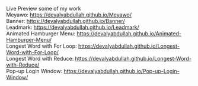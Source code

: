 <img src="http://drive.google.com/uc?export=view&amp;id=1NiZJDxrhhQNsT0vUZlzdQVlC8zWamaec" alt="">

Live Preview some of my work<br>
Meyawo: https://devalyabdullah.github.io/Meyawo/<br>
Banner: https://devalyabdullah.github.io/Banner/<br>
Leadmark: https://devalyabdullah.github.io/Leadmark/<br>
Animated Hamburger Menu: https://devalyabdullah.github.io/Animated-Hamburger-Menu/<br>
Longest Word with For Loop: https://devalyabdullah.github.io/Longest-Word-with-For-Loop/<br>
Longest Word with Reduce: https://devalyabdullah.github.io/Longest-Word-with-Reduce/<br>
Pop-up Login Window: https://devalyabdullah.github.io/Pop-up-Login-Window/

